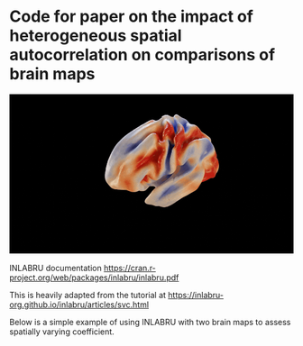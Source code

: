 # Code for paper on the impact of heterogeneous spatial autocorrelation on comparisons of brain maps

![alt text](https://github.com/ActiveNeuroImaging/SpatialNonStationarity/blob/main/Spinning.gif "Spinning")


INLABRU documentation https://cran.r-project.org/web/packages/inlabru/inlabru.pdf

This is heavily adapted from the tutorial at https://inlabru-org.github.io/inlabru/articles/svc.html

Below is a simple example of using INLABRU with two brain maps to assess spatially varying coefficient.

